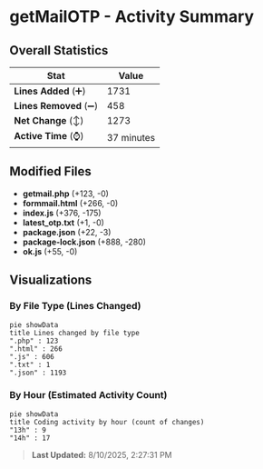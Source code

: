 # getMailOTP - Activity Summary 

## Overall Statistics

| Stat                   | Value                                                             |
| ---------------------- | ----------------------------------------------------------------- |
| **Lines Added** (➕)   | 1731                                          |
| **Lines Removed** (➖) | 458                                        |
| **Net Change** (↕)    | 1273                |
| **Active Time** (⌚)   | 37 minutes |


## Modified Files
- **getmail.php** (+123, -0)
- **formmail.html** (+266, -0)
- **index.js** (+376, -175)
- **latest_otp.txt** (+1, -0)
- **package.json** (+22, -3)
- **package-lock.json** (+888, -280)
- **ok.js** (+55, -0)

## Visualizations

### By File Type (Lines Changed)

```mermaid
pie showData
title Lines changed by file type
".php" : 123
".html" : 266
".js" : 606
".txt" : 1
".json" : 1193
```

### By Hour (Estimated Activity Count)

```mermaid
pie showData
title Coding activity by hour (count of changes)
"13h" : 9
"14h" : 17
```


> **Last Updated:** 8/10/2025, 2:27:31 PM